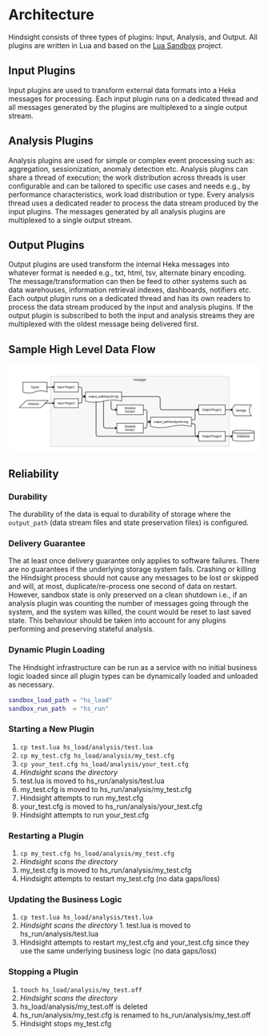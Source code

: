 # Architecture

Hindsight consists of three types of plugins: Input, Analysis, and Output. All
plugins are written in Lua and based on the
[Lua Sandbox](https://github.com/mozilla-services/lua_sandbox) project.

## Input Plugins

Input plugins are used to transform external data formats into a Heka messages
for processing.  Each input plugin runs on a dedicated thread and all messages
generated by the plugins are multiplexed to a single output stream.

## Analysis Plugins

Analysis plugins are used for simple or complex event processing such as:
aggregation, sessionization, anomaly detection etc.  Analysis plugins can share
a thread of execution; the work distribution across threads is user configurable
and can be tailored to specific use cases and needs e.g., by performance
characteristics, work load distribution or type. Every analysis thread uses a
dedicated reader to process the data stream produced by the input plugins. The
messages generated by all analysis plugins are multiplexed to a single output
stream.

## Output Plugins

Output plugins are used transform the internal Heka messages into whatever
format is needed e.g., txt, html, tsv, alternate binary encoding. The
message/transformation can then be feed to other systems such as data
warehouses, information retrieval indexes, dashboards, notifiers etc. Each
output plugin runs on a dedicated thread and has its own readers to process the
data stream produced by the input and analysis plugins. If the output plugin is
subscribed to both the input and analysis streams they are multiplexed with the
oldest message being delivered first.

## Sample High Level Data Flow

![Sample High Level Data Flow](hindsight_data_flow.png)

## Reliability

### Durability

The durability of the data is equal to durability of storage where the
`output_path` (data stream files and state preservation files) is configured.

### Delivery Guarantee

The at least once delivery guarantee only applies to software failures. There
are no guarantees if the underlying storage system fails. Crashing or killing
the Hindsight process should not cause any messages to be lost or skipped and
will, at most, duplicate/re-process one second of data on restart. However,
sandbox state is only preserved on a clean shutdown i.e., if an analysis plugin
was counting the number of messages going through the system, and the system was
killed, the count would be reset to last saved state. This behaviour should be
taken into account for any plugins performing and preserving stateful analysis.

### Dynamic Plugin Loading

The Hindsight infrastructure can be run as a service with no initial business
logic loaded since all plugin types can be dynamically loaded and unloaded as
necessary.

```lua
sandbox_load_path = "hs_load"
sandbox_run_path  = "hs_run"
```

### Starting a New Plugin

1. `cp test.lua hs_load/analysis/test.lua`
1. `cp my_test.cfg hs_load/analysis/my_test.cfg`
1. `cp your_test.cfg hs_load/analysis/your_test.cfg`
1. *Hindsight scans the directory*
1. test.lua is moved to hs_run/analysis/test.lua
1. my_test.cfg is moved to hs_run/analysis/my_test.cfg
1. Hindsight attempts to run my_test.cfg
1. your_test.cfg is moved to hs_run/analysis/your_test.cfg
1. Hindsight attempts to run your_test.cfg

### Restarting a Plugin

1. `cp my_test.cfg hs_load/analysis/my_test.cfg`
1. *Hindsight scans the directory*
1. my_test.cfg is moved to hs_run/analysis/my_test.cfg
1. Hindsight attempts to restart my_test.cfg (no data gaps/loss)

### Updating the Business Logic

1. `cp test.lua hs_load/analysis/test.lua`
1. *Hindsight scans the directory* 1. test.lua is moved to
hs_run/analysis/test.lua
1. Hindsight attempts to restart my_test.cfg and your_test.cfg since they use
the same underlying business logic (no data gaps/loss)

### Stopping a Plugin

1. `touch hs_load/analysis/my_test.off`
1. *Hindsight scans the directory*
1. hs_load/analysis/my_test.off is deleted
1. hs_run/analysis/my_test.cfg is renamed to hs_run/analysis/my_test.off
1. Hindsight stops my_test.cfg
